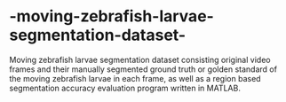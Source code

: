 # -moving-zebrafish-larvae-segmentation-dataset-
Moving zebrafish larvae segmentation dataset consisting original video frames and their manually segmented ground truth or golden standard of the moving zebrafish larvae in each frame, as well as a region based segmentation accuracy evaluation program written in MATLAB.
